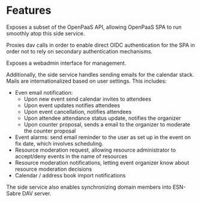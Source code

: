 # Features

Exposes a subset of the OpenPaaS API, allowing OpenPaaS SPA to run smoothly atop this side service.

Proxies dav calls in order to enable direct OIDC authentication for the SPA in order not to rely on secondary authentication
mechanisms.

Exposes a webadmin interface for management.

Additionally, the side service handles sending emails for the calendar stack. Mails are internationalized based on user
settings. This includes:

- Even email notification:
    - Upon new event send calendar invites to attendees
    - Upon event updates notifies attendees
    - Upon event cancellation, notifies attendees
    - Upon attendee attendance status update, notifies the organizer
    - Upon counter proposal, sends a email to the organizer to moderate the counter proposal
- Event alarms: send email reminder to the user as set up in the event on fix date, which involves scheduling.
- Resource moderation request, allowing resource administrator to accept/deny events in the name of resources
- Resource moderation notifications, letting event organizer know about resource moderation decisions
- Calendar / address book import notifications

The side service also enables synchronizing domain members into ESN-Sabre DAV server.